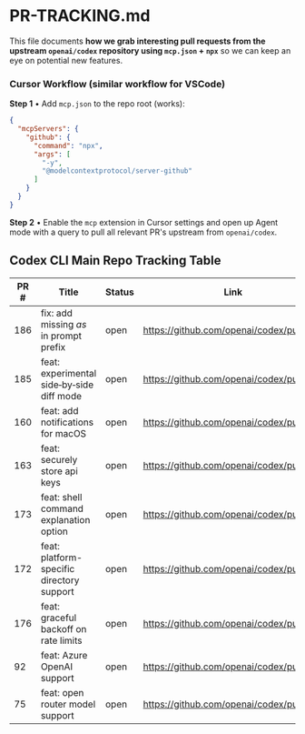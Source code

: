 # PR-TRACKING.md

This file documents **how we grab interesting pull requests from the upstream `openai/codex` repository using `mcp.json` + `npx`** so we can keep an eye on potential new features.

### **Cursor Workflow (similar workflow for VSCode)**

**Step 1** • Add `mcp.json` to the repo root (works):

  ```json
  {
    "mcpServers": {
      "github": {
        "command": "npx",
        "args": [
          "-y",
          "@modelcontextprotocol/server-github"
        ]
      }
    }
  }
  ```

**Step 2** • Enable the `mcp` extension in Cursor settings and open up Agent mode with a query to pull all relevant PR's upstream from `openai/codex`.


## Codex CLI Main Repo Tracking Table

| PR # | Title                                             | Status | Link |
|------|---------------------------------------------------|--------|------|
| 186 | fix: add missing *as* in prompt prefix | open | https://github.com/openai/codex/pull/186 |
| 185 | feat: experimental side‑by‑side diff mode | open | https://github.com/openai/codex/pull/185 |
| 160 | feat: add notifications for macOS | open | https://github.com/openai/codex/pull/160 |
| 163 | feat: securely store api keys | open | https://github.com/openai/codex/pull/163 |
| 173 | feat: shell command explanation option | open | https://github.com/openai/codex/pull/173 |
| 172 | feat: platform-specific directory support | open | https://github.com/openai/codex/pull/172 |
| 176 | feat: graceful backoff on rate limits | open | https://github.com/openai/codex/pull/176 |
| 92  | feat: Azure OpenAI support | open | https://github.com/openai/codex/pull/92 |
| 75  | feat: open router model support | open | https://github.com/openai/codex/pull/75 | 